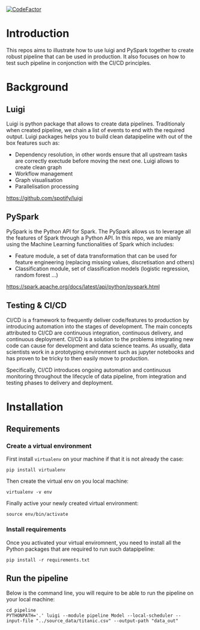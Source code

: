 [![CodeFactor](https://www.codefactor.io/repository/github/aalepere/luigi_spark_flask_cicd/badge)](https://www.codefactor.io/repository/github/aalepere/luigi_spark_flask_cicd)


# Introduction
This repos aims to illustrate how to use luigi and PySpark together to create robust pipeline that can be used in production. It also focuses on how to test such pipeline in conjonction with the CI/CD principles.

# Background
## Luigi
Luigi is python package that allows to create data pipelines. Traditionaly when created pipeline, we chain a list of events to end with the required output. 
Luigi packages helps you to build clean datapipeline with out of the box features such as:
- Dependency resolution, in other words ensure that all upstream tasks are correctly exectude before moving the next one. Luigi allows to create clean graph
- Workflow management
- Graph visualisation
- Parallelisation processing

https://github.com/spotify/luigi

## PySpark
PySpark is the Python API for Spark. The PySpark allows us to leverage all the features of Spark through a Python API. 
In this repo, we are mianly using the Machine Learning functionalities of Spark which includes:
- Feature module, a set of data transformation that can be used for feature engineering (replacing missing values, discretisation and others)
- Classification module, set of classification models (logistic regression, random forest ...)

https://spark.apache.org/docs/latest/api/python/pyspark.html

## Testing & CI/CD
CI/CD is a framework to frequently deliver code/features to production by introducing automation into the stages of development. 
The main concepts attributed to CI/CD are continuous integration, continuous delivery, and continuous deployment. 
CI/CD is a solution to the problems integrating new code can cause for development and data science teams. As usually, data scientists work in a prototyping environment such as jupyter notebooks and has proven to be tricky to then easily move to production.

Specifically, CI/CD introduces ongoing automation and continuous monitoring throughout the lifecycle of data pipeline, from integration and testing phases to delivery and deployment. 

# Installation
## Requirements
### Create a virtual environment
First install `virtualenv` on your machine if that it is not already the case:
```shell
pip install virtualenv
```
Then create the virtual env on you local machine:
```shell
virtualenv -v env
```
Finally active your newly created virtual environment:
```shell
source env/bin/activate
```
### Install requirements
Once you activated your virtual enviromnent, you need to install all the Python packages that are required to run such datapipeline:
```shell
pip install -r requirements.txt
```
## Run the pipeline
Below is the command line, you will require to be able to run the pipeline on your local machine:
```shell
cd pipeline
PYTHONPATH='.' luigi --module pipeline Model --local-scheduler --input-file "../source_data/titanic.csv" --output-path "data_out"
```
